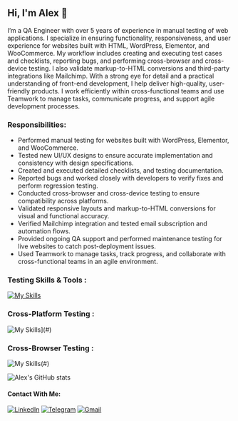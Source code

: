 ## Hi, I'm Alex 👋

I’m a QA Engineer with over 5 years of experience in manual testing of web applications. I specialize in ensuring functionality, responsiveness, and user experience for websites built with HTML, WordPress, Elementor, and WooCommerce. My workflow includes creating and executing test cases and checklists, reporting bugs, and performing cross-browser and cross-device testing. I also validate markup-to-HTML conversions and third-party integrations like Mailchimp. With a strong eye for detail and a practical understanding of front-end development, I help deliver high-quality, user-friendly products. I work efficiently within cross-functional teams and use Teamwork to manage tasks, communicate progress, and support agile development processes.

### Responsibilities:
<ul>
  <li> Performed manual testing for websites built with WordPress, Elementor, and WooCommerce.</li>
  <li> Tested new UI/UX designs to ensure accurate implementation and consistency with design specifications.</li>
  <li> Created and executed detailed checklists, and testing documentation.</li>
  <li> Reported bugs and worked closely with developers to verify fixes and perform regression testing.</li>
  <li> Conducted cross-browser and cross-device testing to ensure compatibility across platforms.</li>
  <li> Validated responsive layouts and markup-to-HTML conversions for visual and functional accuracy.</li>
  <li> Verified Mailchimp integration and tested email subscription and automation flows.</li>
  <li> Provided ongoing QA support and performed maintenance testing for live websites to catch post-deployment issues.</li>
  <li> Used Teamwork to manage tasks, track progress, and collaborate with cross-functional teams in an agile environment.</li>
</ul>

### Testing Skills & Tools :
[![My Skills](https://go-skill-icons.vercel.app/api/icons?i=wordpress,html,css,bootstrap,react,slack,teams,notion,git,github,ai,ps,xd,figma&theme=dark)](#)

### Cross-Platform Testing :
![My Skills](https://go-skill-icons.vercel.app/api/icons?i=windows,apple,android,&theme=dark)](#)

### Cross-Browser Testing :
![My Skills](https://go-skill-icons.vercel.app/api/icons?i=chrome,safari,firefox,edge,opera,&theme=dark)(#)

![Alex's GitHub stats](https://github-readme-stats.vercel.app/api?username=AlexKuchkov&show_icons=true&theme=transparent)


#### Contact With Me:
[![LinkedIn](https://custom-icon-badges.demolab.com/badge/LinkedIn-0A66C2?logo=linkedin-white&logoColor=fff)](https://www.linkedin.com/in/alex-kuchkov-553691199)
[![Telegram](https://img.shields.io/badge/Telegram-2CA5E0?logo=telegram&logoColor=white)](https://t.me/Hollister89)
[![Gmail](https://img.shields.io/badge/Gmail-D14836?logo=gmail&logoColor=white)](mailto:alexku4kov@gmail.com)

